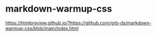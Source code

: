 # markdown-warmup-css
https://htmlpreview.github.io/?https://github.com/grb-ds/markdown-warmup-css/blob/main/index.html
